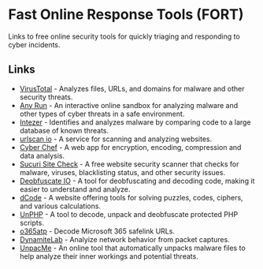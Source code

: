 # Fast Online Response Tools (FORT)
Links to free online security tools for quickly triaging and responding to cyber incidents.

## Links

-   [VirusTotal](https://www.virustotal.com) - Analyzes files, URLs, and domains for malware and other security threats.
-   [Any Run](https://any.run/) - An interactive online sandbox for analyzing malware and other types of cyber threats in a safe environment.
-   [Intezer](https://analyze.intezer.com/scan) - Identifies and analyzes malware by comparing code to a large database of known threats.
-   [urlscan io](https://urlscan.io/) - A service for scanning and analyzing websites.
-   [Cyber Chef](https://cyberchef.org/) - A web app for encryption, encoding, compression and data analysis.
-   [Sucuri Site Check](https://sitecheck.sucuri.net/) - A free website security scanner that checks for malware, viruses, blacklisting status, and other security issues.
-   [Deobfuscate IO](https://deobfuscate.io/) - A tool for deobfuscating and decoding code, making it easier to understand and analyze.
-   [dCode](https://www.dcode.fr/en) - A website offering tools for solving puzzles, codes, ciphers, and various calculations.
-   [UnPHP](https://www.unphp.net/) - A tool to decode, unpack and deobfuscate protected PHP scripts.
-   [o365atp](https://o365atp.com/) - Decode Microsoft 365 safelink URLs.
-   [DynamiteLab](https://lab.dynamite.ai/) - Analyize network behavior from packet captures.
-   [UnpacMe](https://www.unpac.me/) - An online tool that automatically unpacks malware files to help analyze their inner workings and potential threats.
